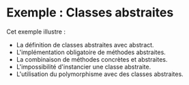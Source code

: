 # Exemple : Classes abstraites

Cet exemple illustre :

- La définition de classes abstraites avec abstract.
- L'implémentation obligatoire de méthodes abstraites.
- La combinaison de méthodes concrètes et abstraites.
- L'impossibilité d'instancier une classe abstraite.
- L'utilisation du polymorphisme avec des classes abstraites.
